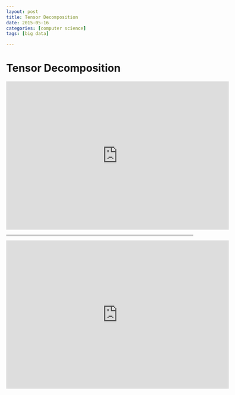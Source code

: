 ```yaml
---
layout: post
title: Tensor Decomposition
date: 2015-05-16
categories: [computer science]
tags: [big data]

---
```


# Tensor Decomposition

<iframe width="600" height="400" src="https://www.youtube.com/embed/F-eORHovOe0" frameborder="0" allowfullscreen></iframe>

---

<iframe width="600" height="400" src="https://www.youtube.com/embed/qldu8WAfoM4" frameborder="0" allowfullscreen></iframe>


